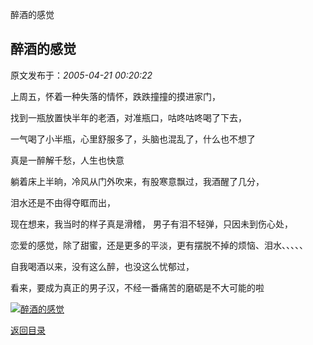 醉酒的感觉
## 醉酒的感觉

 原文发布于：*2005-04-21 00:20:22*

 

上周五，怀着一种失落的情怀，跌跌撞撞的摸进家门，

找到一瓶放置快半年的老酒，对准瓶口，咕咚咕咚喝了下去，

一气喝了小半瓶，心里舒服多了，头脑也混乱了，什么也不想了

真是一醉解千愁，人生也快意

   躺着床上半晌，冷风从门外吹来，有股寒意飘过，我酒醒了几分，

泪水还是不由得夺眶而出，

  现在想来，我当时的样子真是滑稽， 男子有泪不轻弹，只因未到伤心处，

恋爱的感觉，除了甜蜜，还是更多的平淡，更有摆脱不掉的烦恼、泪水、、、、、

  自我喝酒以来，没有这么醉，也没这么忧郁过，

看来，要成为真正的男子汉，不经一番痛苦的磨砺是不大可能的啦

 

  

 

[![醉酒的感觉](http://s9.sinaimg.cn/middle/6983393849da9958fc3d8&amp;690)](http://s8.sinaimg.cn/middle/6983393849da995e86db7&amp;690)

[返回目录](index.html)
